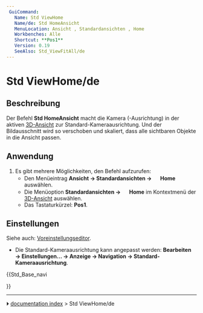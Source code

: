 ```yaml
---
 GuiCommand:
   Name: Std ViewHome
   Name/de: Std HomeAnsicht
   MenuLocation: Ansicht , Standardansichten , Home
   Workbenches: Alle
   Shortcut: **Pos1**
   Version: 0.19
   SeeAlso: Std_ViewFitAll/de
---
```


# Std ViewHome/de



## Beschreibung

Der Befehl **Std HomeAnsicht** macht die Kamera (-Ausrichtung) in der aktiven [3D-Ansicht](3D_view/de.md) zur Standard-Kameraausrichtung. Und der Bildausschnitt wird so verschoben und skaliert, dass alle sichtbaren Objekte in die Ansicht passen.



## Anwendung

1.  Es gibt mehrere Möglichkeiten, den Befehl aufzurufen:
    -   Den Menüeintrag **Ansicht → Standardansichten → <img src="images/Std_ViewHome.svg" width=16px> Home** auswählen.
    -   Die Menüoption **Standardansichten → <img src="images/Std_ViewHome.svg" width=16px> Home** im Kontextmenü der [3D-Ansicht](3D_view/de.md) auswählen.
    -   Das Tastaturkürzel: **Pos1**.



## Einstellungen

Siehe auch: [Voreinstellungseditor](Preferences_Editor/de.md).

-   Die Standard-Kameraausrichtung kann angepasst werden: **Bearbeiten → Einstellungen... → Anzeige → Navigation → Standard-Kameraausrichtung**.





{{Std_Base_navi

}}



---
⏵ [documentation index](../README.md) > Std ViewHome/de
